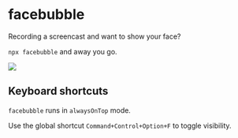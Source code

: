 # facebubble

Recording a screencast and want to show your face? 

`npx facebubble` and away you go.

![](https://user-images.githubusercontent.com/36711/35360710-cbbd791e-01b2-11e8-82ab-8b34e2ee952b.png)

## Keyboard shortcuts

`facebubble` runs in `alwaysOnTop` mode.

Use the global shortcut `Command+Control+Option+F` to toggle visibility.
